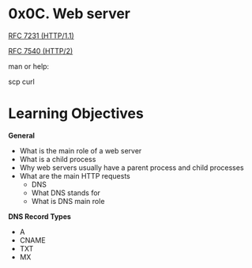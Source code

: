 # 0x0C. Web server

[RFC 7231 (HTTP/1.1)](https://datatracker.ietf.org/doc/html/rfc7231)

[RFC 7540 (HTTP/2)](https://datatracker.ietf.org/doc/html/rfc7540)

man or help:

scp
curl
# Learning Objectives

**General**
- What is the main role of a web server
- What is a child process
- Why web servers usually have a parent process and child processes
- What are the main HTTP requests
    - DNS
    - What DNS stands for
    - What is DNS main role

**DNS Record Types**
- A
- CNAME
- TXT
- MX
